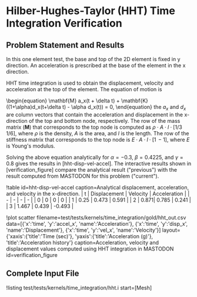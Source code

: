 # Hilber-Hughes-Taylor (HHT) Time Integration Verification

## Problem Statement and Results

In this one element test, the base and top of the 2D element is fixed in y
direction. An acceleration is prescribed at the base of the element in the x direction.

HHT time integration is used to obtain the displacement, velocity and acceleration
at the top of the element. The equation of motion is

\begin{equation}
\mathbf{M} a_x(t + \delta t) + \mathbf{K}((1+\alpha)d_x(t+\delta t) - \alpha d_x(t)) = 0,
\end{equation}
the $a_x$ and  $d_x$ are column vectors that contain the acceleration and displacement in the
x-direction of the top and bottom node, respectively. The row of the mass matrix ($\textbf{M}$) that
corresponds to the top node is computed as $\rho \cdot A \cdot l \cdot [1/3\, 1/6]$, where $\rho$ is
the density, $A$ is the area, and $l$ is the length. The row of the stiffness matrix that
corresponds to the top node is $E\cdot A\cdot l \cdot [1\,-1]$, where $E$ is Young's modulus.

Solving the above equation analytically for $\alpha = -0.3$, $\beta = 0.4225$, and
$\gamma = 0.8$ gives the results in [hht-disp-vel-accel]. The interactive results shown in
[verification_figure] compare the analytical result ("previous") with the result computed
from MASTODON for this problem ("current").

!table id=hht-disp-vel-accel caption=Analytical displacement, acceleration, and velocity in the x-direction.
| t | Displacement | Velocity | Acceleration |
| - | - | - | - |
| 0 | 0    | 0   |  0 |
| 1 | 0.25 | 0.473 | 0.591 |
| 2 | 0.871| 0.785 | 0.241 |
| 3 | 1.467 | 0.439 | -0.493 |

!plot scatter filename=test/tests/kernels/time_integration/gold/hht_out.csv
              data=[{'x':'time', 'y':'accel_x', 'name':'Acceleration'},
                    {'x':'time', 'y':'disp_x', 'name':'Displacement'},
                    {'x':'time', 'y':'vel_x', 'name':'Velocity'}]
              layout={'xaxis':{'title':'Time (sec)'},
                      'yaxis':{'title':'Acceleration (g)'},
                      'title':'Acceleration history'}
              caption=Acceleration, velocity and displacement values computed using HHT integration in MASTODON
              id=verification_figure


## Complete Input File

!listing test/tests/kernels/time_integration/hht.i start=[Mesh]
